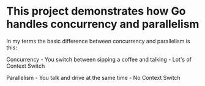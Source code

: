 # This project demonstrates how Go handles concurrency and parallelism

In my terms the basic difference between concurrency and parallelism is this:

Concurrency - You switch between sipping a coffee and talking - Lot's of Context Switch

Parallelism - You talk and drive at the same time - No Context Switch
